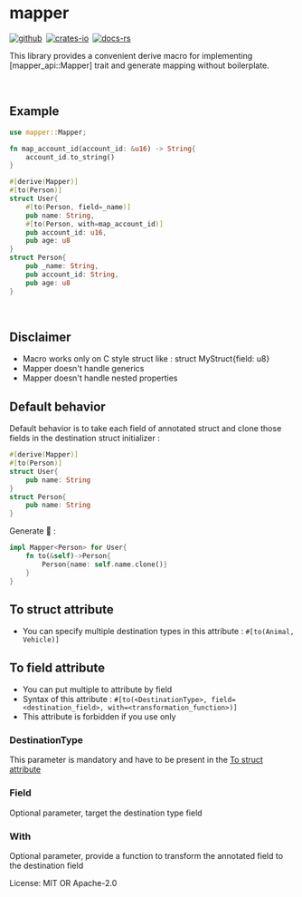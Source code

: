 # mapper

[![github]](https://github.com/sbailleul/mapper)&ensp;[![crates-io]](https://crates.io/crates/mapper)&ensp;[![docs-rs]](https://docs.rs/mapper)

[github]: https://img.shields.io/badge/github-8da0cb?style=for-the-badge&labelColor=555555&logo=github
[crates-io]: https://img.shields.io/badge/crates.io-fc8d62?style=for-the-badge&labelColor=555555&logo=rust
[docs-rs]: https://img.shields.io/badge/docs.rs-66c2a5?style=for-the-badge&labelColor=555555&logo=docs.rs
This library provides a convenient derive macro for implementing [mapper_api::Mapper<T>] trait and generate mapping without boilerplate.

<br>

## Example
```rust
use mapper::Mapper;

fn map_account_id(account_id: &u16) -> String{
    account_id.to_string()
}

#[derive(Mapper)]
#[to(Person)]
struct User{
    #[to(Person, field=_name)]
    pub name: String,
    #[to(Person, with=map_account_id)]
    pub account_id: u16,
    pub age: u8
}
struct Person{
    pub _name: String,
    pub account_id: String,
    pub age: u8
}
```

<br>

## Disclaimer
- Macro works only on C style struct like : struct MyStruct{field: u8}
- Mapper doesn't handle generics
- Mapper doesn't handle nested properties


## Default behavior
Default behavior is to take each field of annotated struct and clone
those fields in the destination struct initializer :
```rust
#[derive(Mapper)]
#[to(Person)]
struct User{
    pub name: String
}
struct Person{
    pub name: String
}
```
Generate 🔄 :
```rust
impl Mapper<Person> for User{
    fn to(&self)->Person{
        Person{name: self.name.clone()}
    }
}
```

## To struct attribute
- You can specify multiple destination types in this attribute : ```#[to(Animal, Vehicle)]```

## To field attribute
- You can put multiple to attribute by field
- Syntax of this attribute : ```#[to(<DestinationType>, field=<destination_field>, with=<transformation_function>)]```
- This attribute is forbidden if you use only <DestinationType>

### DestinationType
This parameter is mandatory and have to be present in the [To struct attribute](#to-struct-attribute)

### Field
Optional parameter, target the destination type field

### With
Optional parameter, provide a function to transform the annotated field to the destination field

License: MIT OR Apache-2.0
